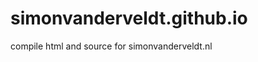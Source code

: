 simonvanderveldt.github.io
==========================

compile html and source for simonvanderveldt.nl
